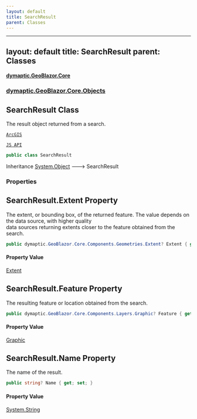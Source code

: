 ```yaml
---
layout: default
title: SearchResult
parent: Classes
---
```

---
layout: default
title: SearchResult
parent: Classes
---
#### [dymaptic.GeoBlazor.Core](index.html 'index')
### [dymaptic.GeoBlazor.Core.Objects](index.html#dymaptic.GeoBlazor.Core.Objects 'dymaptic.GeoBlazor.Core.Objects')

## SearchResult Class

The result object returned from a search.  
<a target="_blank" href="https://developers.arcgis.com/javascript/latest/api-reference/esri-widgets-Search.html#SearchResult">  
    ArcGIS  
    JS API  
</a>

```csharp
public class SearchResult
```

Inheritance [System.Object](https://docs.microsoft.com/en-us/dotnet/api/System.Object 'System.Object') &#129106; SearchResult
### Properties

<a name='dymaptic.GeoBlazor.Core.Objects.SearchResult.Extent'></a>

## SearchResult.Extent Property

The extent, or bounding box, of the returned feature. The value depends on the data source, with higher quality  
data sources returning extents closer to the feature obtained from the search.

```csharp
public dymaptic.GeoBlazor.Core.Components.Geometries.Extent? Extent { get; set; }
```

#### Property Value
[Extent](dymaptic.GeoBlazor.Core.Components.Geometries.Extent.html 'dymaptic.GeoBlazor.Core.Components.Geometries.Extent')

<a name='dymaptic.GeoBlazor.Core.Objects.SearchResult.Feature'></a>

## SearchResult.Feature Property

The resulting feature or location obtained from the search.

```csharp
public dymaptic.GeoBlazor.Core.Components.Layers.Graphic? Feature { get; set; }
```

#### Property Value
[Graphic](dymaptic.GeoBlazor.Core.Components.Layers.Graphic.html 'dymaptic.GeoBlazor.Core.Components.Layers.Graphic')

<a name='dymaptic.GeoBlazor.Core.Objects.SearchResult.Name'></a>

## SearchResult.Name Property

The name of the result.

```csharp
public string? Name { get; set; }
```

#### Property Value
[System.String](https://docs.microsoft.com/en-us/dotnet/api/System.String 'System.String')

